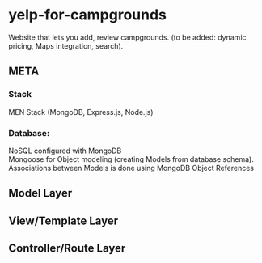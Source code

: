 # yelp-for-campgrounds

Website that lets you add, review campgrounds. (to be added: dynamic pricing, Maps integration, search).

## META

### Stack
MEN Stack (MongoDB, Express.js, Node.js)

### Database: 
NoSQL configured with MongoDB <br />
Mongoose for Object modeling (creating Models from database schema).<br />
Associations between Models is done using MongoDB Object References

## Model Layer

## View/Template Layer

## Controller/Route Layer
